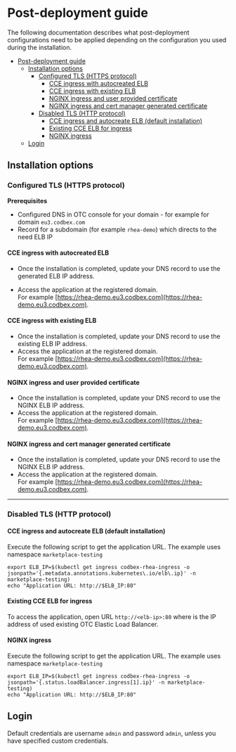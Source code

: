 # Post-deployment guide
The following documentation describes what post-deployment configurations need to be applied depending on the configuration you used during the installation.

<!-- TOC -->
* [Post-deployment guide](#post-deployment-guide)
  * [Installation options](#installation-options)
    * [Configured TLS (HTTPS protocol)](#configured-tls-https-protocol)
      * [CCE ingress with autocreated ELB](#cce-ingress-with-autocreated-elb)
      * [CCE ingress with existing ELB](#cce-ingress-with-existing-elb)
      * [NGINX ingress and user provided certificate](#nginx-ingress-and-user-provided-certificate)
      * [NGINX ingress and cert manager generated certificate](#nginx-ingress-and-cert-manager-generated-certificate)
    * [Disabled TLS (HTTP protocol)](#disabled-tls-http-protocol)
      * [CCE ingress and autocreate ELB (default installation)](#cce-ingress-and-autocreate-elb-default-installation)
      * [Existing CCE ELB for ingress](#existing-cce-elb-for-ingress)
      * [NGINX ingress](#nginx-ingress)
  * [Login](#login)
<!-- TOC -->

## Installation options

### Configured TLS (HTTPS protocol)

__Prerequisites__
- Configured DNS in OTC console for your domain - for example for domain `eu3.codbex.com`
- Record for a subdomain (for example `rhea-demo`) which directs to the need ELB IP

#### CCE ingress with autocreated ELB
- Once the installation is completed, update your DNS record to use the generated ELB IP address.

- Access the application at the registered domain.<br>
  For example [https://rhea-demo.eu3.codbex.com](https://rhea-demo.eu3.codbex.com).

#### CCE ingress with existing ELB
- Once the installation is completed, update your DNS record to use the existing ELB IP address.
- Access the application at the registered domain.<br>
  For example [https://rhea-demo.eu3.codbex.com](https://rhea-demo.eu3.codbex.com).

#### NGINX ingress and user provided certificate
- Once the installation is completed, update your DNS record to use the NGINX ELB IP address.
- Access the application at the registered domain.<br>
  For example [https://rhea-demo.eu3.codbex.com](https://rhea-demo.eu3.codbex.com).

#### NGINX ingress and cert manager generated certificate
- Once the installation is completed, update your DNS record to use the NGINX ELB IP address.
- Access the application at the registered domain.<br>
  For example [https://rhea-demo.eu3.codbex.com](https://rhea-demo.eu3.codbex.com).

---

### Disabled TLS (HTTP protocol)

#### CCE ingress and autocreate ELB (default installation)
Execute the following script to get the application URL.
The example uses namespace `marketplace-testing`
```shell
export ELB_IP=$(kubectl get ingress codbex-rhea-ingress -o jsonpath='{.metadata.annotations.kubernetes\.io/elb\.ip}' -n marketplace-testing)
echo "Application URL: http://$ELB_IP:80"
```

#### Existing CCE ELB for ingress
To access the application, open URL `http://<elb-ip>:80` where <elb-ip> is the IP address of used existing OTC Elastic Load Balancer.

#### NGINX ingress
Execute the following script to get the application URL.
The example uses namespace `marketplace-testing`
```shell
export ELB_IP=$(kubectl get ingress codbex-rhea-ingress -o jsonpath='{.status.loadBalancer.ingress[1].ip}' -n marketplace-testing)
echo "Application URL: http://$ELB_IP:80"
```

## Login
Default credentials are username `admin` and password `admin`, unless you have specified custom credentials.
